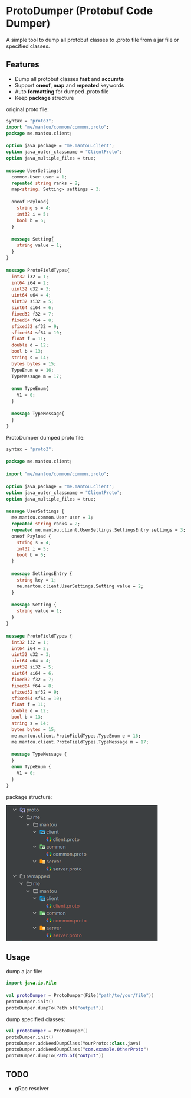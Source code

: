 # ProtoDumper (Protobuf Code Dumper)
A simple tool to dump all protobuf classes to .proto file from a jar file or specified classes.

## Features
- Dump all protobuf classes **fast** and **accurate**
- Support **oneof**, **map** and **repeated** keywords
- Auto **formatting** for dumped .proto file
- Keep **package** structure

original proto file:
```protobuf
syntax = "proto3";
import "me/mantou/common/common.proto";
package me.mantou.client;

option java_package = "me.mantou.client";
option java_outer_classname = "ClientProto";
option java_multiple_files = true;

message UserSettings{
  common.User user = 1;
  repeated string ranks = 2;
  map<string, Setting> settings = 3;

  oneof Payload{
    string s = 4;
    int32 i = 5;
    bool b = 6;
  }

  message Setting{
    string value = 1;
  }
}

message ProtoFieldTypes{
  int32 i32 = 1;
  int64 i64 = 2;
  uint32 u32 = 3;
  uint64 u64 = 4;
  sint32 si32 = 5;
  sint64 si64 = 6;
  fixed32 f32 = 7;
  fixed64 f64 = 8;
  sfixed32 sf32 = 9;
  sfixed64 sf64 = 10;
  float f = 11;
  double d = 12;
  bool b = 13;
  string s = 14;
  bytes bytes = 15;
  TypeEnum e = 16;
  TypeMessage m = 17;

  enum TypeEnum{
    V1 = 0;
  }

  message TypeMessage{
  }
}
```
ProtoDumper dumped proto file:
```protobuf
syntax = "proto3";

package me.mantou.client;

import "me/mantou/common/common.proto";

option java_package = "me.mantou.client";
option java_outer_classname = "ClientProto";
option java_multiple_files = true;

message UserSettings {
  me.mantou.common.User user = 1;
  repeated string ranks = 2;
  repeated me.mantou.client.UserSettings.SettingsEntry settings = 3;
  oneof Payload {
    string s = 4;
    int32 i = 5;
    bool b = 6;
  }

  message SettingsEntry {
    string key = 1;
    me.mantou.client.UserSettings.Setting value = 2;
  }

  message Setting {
    string value = 1;
  }
}

message ProtoFieldTypes {
  int32 i32 = 1;
  int64 i64 = 2;
  uint32 u32 = 3;
  uint64 u64 = 4;
  sint32 si32 = 5;
  sint64 si64 = 6;
  fixed32 f32 = 7;
  fixed64 f64 = 8;
  sfixed32 sf32 = 9;
  sfixed64 sf64 = 10;
  float f = 11;
  double d = 12;
  bool b = 13;
  string s = 14;
  bytes bytes = 15;
  me.mantou.client.ProtoFieldTypes.TypeEnum e = 16;
  me.mantou.client.ProtoFieldTypes.TypeMessage m = 17;

  message TypeMessage {
  }
  enum TypeEnum {
    V1 = 0;
  }
}
```

package structure:

![](/screenshots/001.png)

## Usage
dump a jar file:

```kotlin
import java.io.File

val protoDumper = ProtoDumper(File("path/to/your/file"))
protoDumper.init()
protoDumper.dumpTo(Path.of("output"))
```

dump specified classes:

```kotlin
val protoDumper = ProtoDumper()
protoDumper.init()
protoDumper.addNeedDumpClass(YourProto::class.java)
protoDumper.addNeedDumpClass("com.example.OtherProto")
protoDumper.dumpTo(Path.of("output"))
```

## TODO
- gRpc resolver
